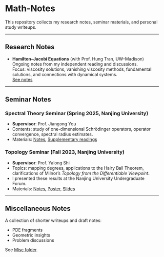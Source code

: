 # Math-Notes
This repository collects my research notes, seminar materials, and personal study writeups.

---

## Research Notes
- **Hamilton–Jacobi Equations** (with Prof. Hung Tran, UW–Madison)  
  Ongoing notes from my independent reading and discussions.  
  Focus: viscosity solutions, vanishing viscosity methods, fundamental solutions, and connections with dynamical systems.  
  [See notes](./Research/HJ_Equation_Notes.pdf)

---

## Seminar Notes

### Spectral Theory Seminar (Spring 2025, Nanjing University)
- **Supervisor**: Prof. Jiangong You  
- Contents: study of one-dimensional Schrödinger operators, operator convergence, spectral radius estimates.  
- Materials: [Notes](./Seminars/Spectral_Theory_Seminar/Notes_Spectral_Theory.pdf), [Supplementary readings](./Seminars/Spectral_Theory_Seminar/Supplementary_Readings.md)

### Topology Seminar (Fall 2023, Nanjing University)
- **Supervisor**: Prof. Yalong Shi  
- Topics: mapping degrees, applications to the Hairy Ball Theorem, clarifications of Milnor’s *Topology from the Differentiable Viewpoint*.  
- I presented these results at the Nanjing University Undergraduate Forum.  
- Materials: [Notes](./Seminars/Topology_Seminar/Mapping_Degree_Notes.pdf), [Poster](./Seminars/Topology_Seminar/Poster.pdf), [Slides](./Seminars/Topology_Seminar/Talk_Slides.pptx)

---

## Miscellaneous Notes
A collection of shorter writeups and draft notes:
- PDE fragments
- Geometric insights
- Problem discussions

See [Misc folder](./Misc).
